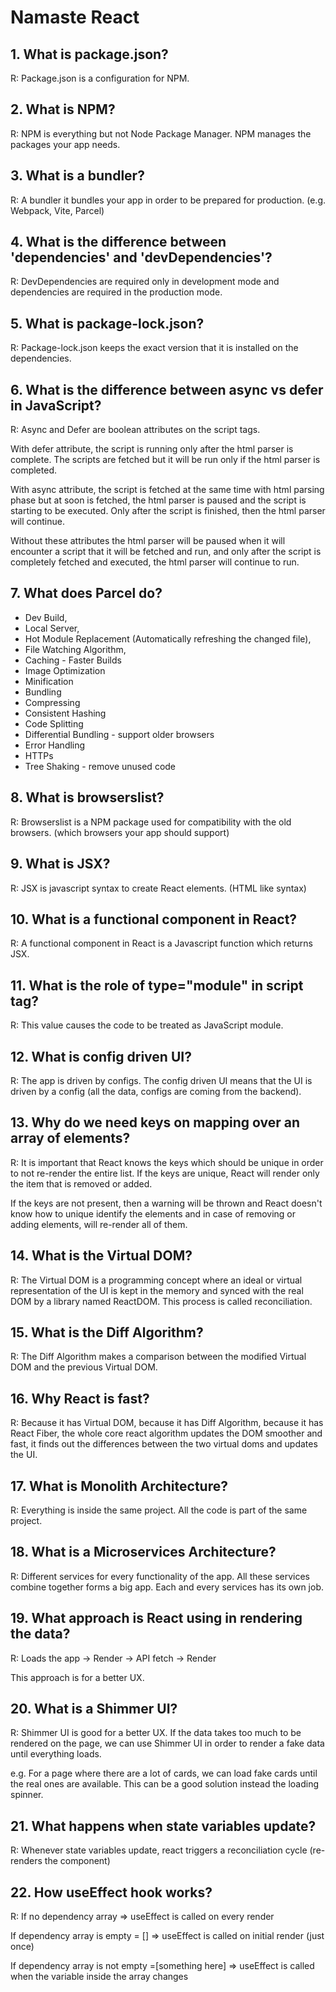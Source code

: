 # Namaste React

## 1. What is package.json?

R: Package.json is a configuration for NPM.

## 2. What is NPM?

R: NPM is everything but not Node Package Manager. NPM manages the packages your app needs.

## 3. What is a bundler?

R: A bundler it bundles your app in order to be prepared for production. (e.g. Webpack, Vite, Parcel)

## 4. What is the difference between 'dependencies' and 'devDependencies'?

R: DevDependencies are required only in development mode and dependencies are required in the production mode.

## 5. What is package-lock.json?

R: Package-lock.json keeps the exact version that it is installed on the dependencies.

## 6. What is the difference between async vs defer in JavaScript?

R: Async and Defer are boolean attributes on the script tags.

With defer attribute, the script is running only after the html parser is complete. The scripts are fetched but it will be run only if the html parser is completed.

With async attribute, the script is fetched at the same time with html parsing phase but at soon is fetched, the html parser is paused and the script is starting to be executed. Only after the script is finished, then the html parser will continue.

Without these attributes the html parser will be paused when it will encounter a script that it will be fetched and run, and only after the script is completely fetched and executed, the html parser will continue to run.

## 7. What does Parcel do?

- Dev Build,
- Local Server,
- Hot Module Replacement (Automatically refreshing the changed file),
- File Watching Algorithm,
- Caching - Faster Builds
- Image Optimization
- Minification
- Bundling
- Compressing
- Consistent Hashing
- Code Splitting
- Differential Bundling - support older browsers
- Error Handling
- HTTPs
- Tree Shaking - remove unused code

## 8. What is browserslist?

R: Browserslist is a NPM package used for compatibility with the old browsers. (which browsers your app should support)

## 9. What is JSX?

R: JSX is javascript syntax to create React elements. (HTML like syntax)

## 10. What is a functional component in React?

R: A functional component in React is a Javascript function which returns JSX.

## 11. What is the role of type="module" in script tag?

R: This value causes the code to be treated as JavaScript module.

## 12. What is config driven UI?

R: The app is driven by configs. The config driven UI means that the UI is driven by a config (all the data, configs are coming from the backend).

## 13. Why do we need keys on mapping over an array of elements?

R: It is important that React knows the keys which should be unique in order to not re-render the entire list. If the keys are unique, React will render only the item that is removed or added.

If the keys are not present, then a warning will be thrown and React doesn't know how to unique identify the elements and in case of removing or adding elements, will re-render all of them.

## 14. What is the Virtual DOM?

R: The Virtual DOM is a programming concept where an ideal or virtual representation of the UI is kept in the memory and synced with the real DOM by a library named ReactDOM. This process is called reconciliation.

## 15. What is the Diff Algorithm?

R: The Diff Algorithm makes a comparison between the modified Virtual DOM and the previous Virtual DOM.

## 16. Why React is fast?

R: Because it has Virtual DOM, because it has Diff Algorithm, because it has React Fiber, the whole core react algorithm updates the DOM smoother and fast, it finds out the differences between the two virtual doms and updates the UI.

## 17. What is Monolith Architecture?

R: Everything is inside the same project. All the code is part of the same project.

## 18. What is a Microservices Architecture?

R: Different services for every functionality of the app. All these services combine together forms a big app.
Each and every services has its own job.

## 19. What approach is React using in rendering the data?

R: Loads the app -> Render -> API fetch -> Render

This approach is for a better UX.

## 20. What is a Shimmer UI?

R: Shimmer UI is good for a better UX. If the data takes too much to be rendered on the page, we can use Shimmer UI in order to render a fake data until everything loads.

e.g. For a page where there are a lot of cards, we can load fake cards until the real ones are available. This can be a good solution instead the loading spinner.

## 21. What happens when state variables update?

R: Whenever state variables update, react triggers a reconciliation cycle (re-renders the component)

## 22. How useEffect hook works?

R: If no dependency array => useEffect is called on every render

If dependency array is empty = [] => useEffect is called on initial render (just once)

If dependency array is not empty =[something here] => useEffect is called when the variable inside the array changes
